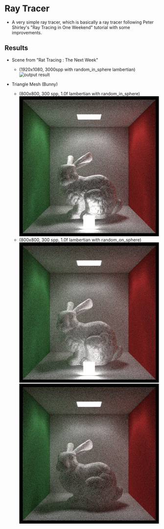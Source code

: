 # Ray Tracer

* A very simple ray tracer, which is basically a ray tracer following Peter Shirley's "Ray Tracing in One Weekend" tutorial with some improvements.

## Results

* Scene from "Rat Tracing : The Next Week"
    * (1920x1080, 3000spp with random_in_sphere lambertian)
![output result](/output_images/final_1920_3000spp.png)

* Triangle Mesh (Bunny)
    * (800x800, 300 spp, 1.0f lambertian with random_in_sphere)
![output result](/output_images/rabbit_random_in_sphere.png)
    * (800x800, 300 spp, 1.0f lambertian with random_on_sphere)
![output result](/output_images/rabbit_random_on_sphere.png)
![output result](/output_images/rabbit_random_on_sphere2.png)